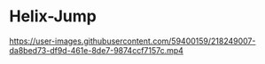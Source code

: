# Helix-Jump

https://user-images.githubusercontent.com/59400159/218249007-da8bed73-df9d-461e-8de7-9874ccf7157c.mp4
